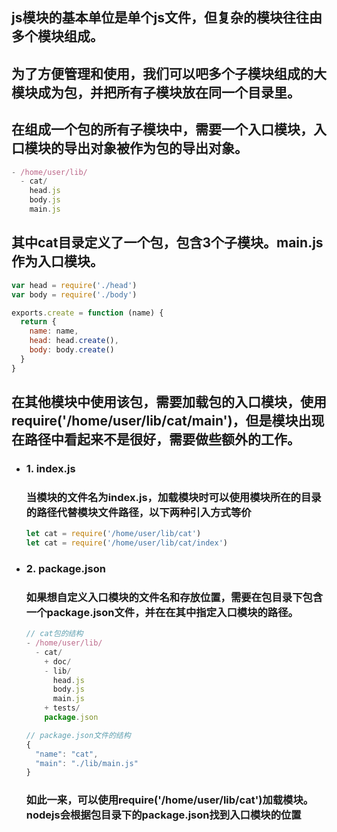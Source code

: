 ## js模块的基本单位是单个js文件，但复杂的模块往往由多个模块组成。
## 为了方便管理和使用，我们可以吧多个子模块组成的大模块成为包，并把所有子模块放在同一个目录里。
## 在组成一个包的所有子模块中，需要一个入口模块，入口模块的导出对象被作为包的导出对象。
```js
- /home/user/lib/
  - cat/
    head.js
    body.js
    main.js
```
## 其中cat目录定义了一个**包**，包含3个子模块。main.js作为入口模块。
```js
var head = require('./head')
var body = require('./body')

exports.create = function (name) {
  return {
    name: name,
    head: head.create(),
    body: body.create()
  }
}
```
## 在其他模块中使用该包，需要加载包的入口模块，使用require('/home/user/lib/cat/main')，但是模块出现在路径中看起来不是很好，需要做些额外的工作。
- ### 1. index.js
  ### 当模块的文件名为index.js，加载模块时可以使用模块所在的目录的路径代替模块文件路径，以下两种引入方式等价
  ```js
  let cat = require('/home/user/lib/cat')
  let cat = require('/home/user/lib/cat/index')
  ```

- ### 2. package.json
  ### 如果想自定义入口模块的文件名和存放位置，需要在包目录下包含一个package.json文件，并在在其中指定入口模块的路径。
  ```js
  // cat包的结构
  - /home/user/lib/
    - cat/
      + doc/
      - lib/
        head.js
        body.js
        main.js
      + tests/
      package.json
  ```
  ```js
  // package.json文件的结构
  {
    "name": "cat",
    "main": "./lib/main.js"
  }
  ```
  ### 如此一来，可以使用require('/home/user/lib/cat')加载模块。nodejs会根据包目录下的package.json找到入口模块的位置